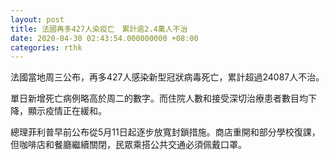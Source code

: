 ```yaml
---
layout: post
title: 法國再多427人染疫亡　累計逾2.4萬人不治
date: 2020-04-30 02:43:54.000000000 +08:00
categories: rthk
---
```


法國當地周三公布，再多427人感染新型冠狀病毒死亡，累計超過24087人不治。

單日新增死亡病例略高於周二的數字。而住院人數和接受深切治療患者數目均下降，顯示疫情正在緩和。

總理菲利普早前公布從5月11日起逐步放寬封鎖措施。商店重開和部分學校復課，但咖啡店和餐廳繼續關閉，民眾乘搭公共交通必須佩戴口罩。
